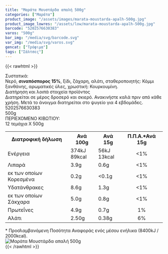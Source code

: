 ```yaml
---
title: "Μαράτα Μουστάρδα απαλή 500g"
categories: ["Μαράτα"]
product_image: "/assets/images/marata-moustarda-apalh-500g.jpg"
product_image_lowres: "/assets/low/marata-moustarda-apalh-500g.jpg"
barcode: "5202576630383"
varos: "500g"
bar_img: "/media/svg/barcode.svg"
var_img: "/media/svg/varos.svg"
gencat: ["Τρόφιμα"]
tags: ["Σάλτσες"]
---
```

{{< rawhtml >}}

<div class="sload317"><div class="product"><div id="sistatika">Συστατικά:</div><div class="alltext">Νερό, <b>σιναπόσπορος 15%</b>, ξίδι, ζάχαρη, αλάτι, σταθεροποιητής: Κόμμι ξανθάνης, αρωματικές ύλες, χρωστική: Κουρκουμίνη.<br></div><div id="loipa">Διατήρηση και λοιπά στοιχεία προϊόντος</div><div class="alltext">Διατηρείται σε μέρος δροσερό και σκιερό. Ανακινήστε καλά πριν από κάθε χρήση. Μετά το άνοιγμα διατηρείται στο ψυγείο για 4 εβδομάδες.<br></div><div id="barcode"><div id="barimage1"></div><span id="bartext">5202576630383</span><br></div><div id="varos"><div id="varosimage1"></div><span id="varostext">500g</span><br></div><div id="kivotio">ΠΕΡΙΕΧΟΜΕΝΟ ΚΙΒΩΤΙΟΥ:<br>12 τεμάχια Χ 500g</div><div class="tabout"><table id="diatable"><tbody><tr><th>Διατροφική δήλωση</th><th>Ανά 100g</th><th>Ανά 15g</th><th>Π.Π.Α.*Ανά 15g</th></tr><tr><td class="texr2">Ενέργεια</td><td class="texr">374kJ<br>89kcal</td><td class="texr">56kJ<br>13kcal</td><td class="texr" style="text-align:center">&lt;1%</td></tr><tr><td class="texr2">Λιπαρά</td><td class="texr">3.9g</td><td class="texr">0.6g</td><td class="texr" style="text-align:center">&lt;1%</td></tr><tr><td class="gray">εκ των οποίων Κορεσµένα</td><td class="gray2">0.2g</td><td class="gray2">&lt;0.1g</td><td class="gray2" style="text-align:center">&lt;1%</td></tr><tr><td class="texr2">Yδατάνθρακες</td><td class="texr">8.6g</td><td class="texr">1.3g</td><td class="texr" style="text-align:center">&lt;1%</td></tr><tr><td class="gray">εκ των οποίων Σάκχαρα</td><td class="gray2">5.0g</td><td class="gray2">0.8g</td><td class="gray2" style="text-align:center">&lt;1%</td></tr><tr><td class="texr2">Πρωτεΐνες</td><td class="texr">4.9g</td><td class="texr">0.7g</td><td class="texr" style="text-align:center">1%</td></tr><tr><td class="texr2">Αλάτι</td><td class="texr">2.50g</td><td class="texr">0.38g</td><td class="texr" style="text-align:center">6%</td></tr></tbody></table></div><div class="alltext">* Προσλαμβανόμενη Ποσότητα Αναφοράς ενός μέσου ενήλικα (8400kJ / 2000kcal).</div><div class="pimg"><img alt="Μαράτα Μουστάρδα απαλή 500g" title="Μαράτα Μουστάρδα απαλή 500g" src="/assets/images/marata-moustarda-apalh-500g.jpg"></div></div></div>
{{< /rawhtml >}}


